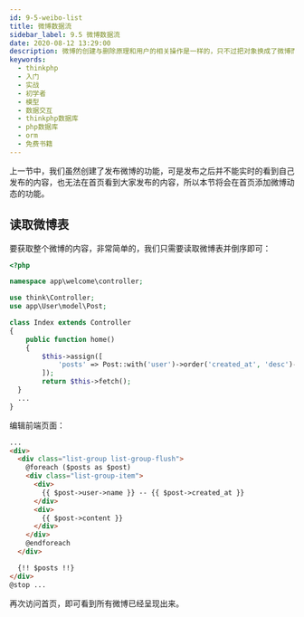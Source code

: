 ```yaml
---
id: 9-5-weibo-list
title: 微博数据流
sidebar_label: 9.5 微博数据流
date: 2020-08-12 13:29:00
description: 微博的创建与删除原理和用户的相关操作是一样的，只不过把对象换成了微博而已。
keywords:
  - thinkphp
  - 入门
  - 实战
  - 初学者
  - 模型
  - 数据交互
  - thinkphp数据库
  - php数据库
  - orm
  - 免费书籍
---
```


上一节中，我们虽然创建了发布微博的功能，可是发布之后并不能实时的看到自己发布的内容，也无法在首页看到大家发布的内容，所以本节将会在首页添加微博动态的功能。

## 读取微博表

要获取整个微博的内容，非常简单的，我们只需要读取微博表并倒序即可：

```php title="application\welcome\controller\Index.php"
<?php

namespace app\welcome\controller;

use think\Controller;
use app\User\model\Post;

class Index extends Controller
{
	public function home()
	{
		$this->assign([
			'posts' => Post::with('user')->order('created_at', 'desc')->paginate(20)
		]);
		return $this->fetch();
  }
  ...
}
```

编辑前端页面：

```html title="resources\views\welcome\index\home.blade.php"
...
<div>
  <div class="list-group list-group-flush">
    @foreach ($posts as $post)
    <div class="list-group-item">
      <div>
        {{ $post->user->name }} -- {{ $post->created_at }}
      </div>
      <div>
        {{ $post->content }}
      </div>
    </div>
    @endforeach
  </div>

  {!! $posts !!}
</div>
@stop ...
```

再次访问首页，即可看到所有微博已经呈现出来。
